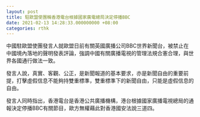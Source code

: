 ```yaml
---
layout: post
title: 駐歐盟使團稱香港電台根據國家廣電總局決定停播BBC
date: 2021-02-13 14:28:33.000000000 +08:00
categories: rthk
---
```


中國駐歐盟使團發言人就歐盟日前有關英國廣播公司BBC世界新聞台，被禁止在中國境內落地的聲明發表評論，強調中國有關廣播電視的管理法規合憲合理，與世界各國通行做法一致。

發言人說，真實、客觀、公正，是新聞報道的基本要求，亦是新聞自由的重要前提，打擊虛假信息不能夠持雙重標準，雙重標準下的新聞自由，只能是虛假信息的自由。

發言人同時指出，香港電台是香港公共廣播機構，港台根據國家廣播電視總局的通報決定停播BBC有關節目，歐方無權藉此對香港國安法說三道四。
